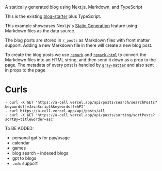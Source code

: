 A statically generated blog using Next.js, Markdown, and TypeScript

This is the existing [blog-starter](https://github.com/vercel/next.js/tree/canary/examples/blog-starter) plus TypeScript.

This example showcases Next.js's [Static Generation](https://nextjs.org/docs/basic-features/pages) feature using Markdown files as the data source.

The blog posts are stored in `/_posts` as Markdown files with front matter support. Adding a new Markdown file in there will create a new blog post.

To create the blog posts we use [`remark`](https://github.com/remarkjs/remark) and [`remark-html`](https://github.com/remarkjs/remark-html) to convert the Markdown files into an HTML string, and then send it down as a prop to the page. The metadata of every post is handled by [`gray-matter`](https://github.com/jonschlinkert/gray-matter) and also sent in props to the page.

# Curls
```
- curl -X GET 'https://a-cell.vercel.app/api/posts/search/searchPosts?keywords[]=JavaScript&keywords[]=API'
- curl https://a-cell.vercel.app/api/posts/all
- curl -X GET 'https://a-cell.vercel.app/api/posts/sorting/sortPosts?sortBy=title&order=asc'
```

To BE ADDED: 
- personal gpt's for pay/usage
- calendar
- games
- blog search - indexed blogs
- gpt to blogs
- `.mdx` support


